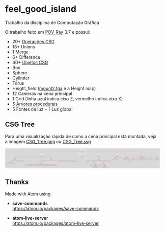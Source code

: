 # feel_good_island
Trabalho da disciplina de Computação Gráfica

O trabalho feito em [POV-Ray](https://github.com/POV-Ray/povray) 3.7 e possui:
- 20+ [Operações CSG](http://www.povray.org/documentation/view/3.6.0/28/)
 - 18+ Unions
 - 1 Merge
 - 6+ Difference
- 40+ [Objetos CSG](http://www.povray.org/documentation/view/3.6.0/27/)
 - Box
 - Sphere
 - Cylinder
 - Torus
 - Height_field ([mount2.tga](mount2.tga) é a Height map)
- 12 Cameras na cena principal
- 1 Grid (linha azul indica eixo Z, vermelho indica eixo X)
- 5 [Árvores procedurais](http://www.oyonale.com/modeles.php?lang=en&page=1)
- 5 Fontes de luz + 1 Luz global


## CSG Tree

Para uma visualização rápida de como a cena principal está montada, veja a imagem [CSG_Tree.png](CSG_Tree.png) ou [CSG_Tree.svg](CSG_Tree.csv)

![CSG_Tree](CSG_Tree.png)


## Thanks

Made with [Atom](https://github.com/atom/atom) using:

- **save-commands**   
https://atom.io/packages/save-commands

- **atom-live-server**   
https://atom.io/packages/atom-live-server
